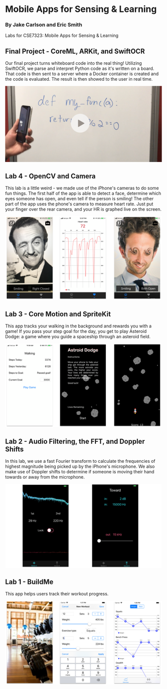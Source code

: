 # Mobile Apps for Sensing & Learning
### By Jake Carlson and Eric Smith

Labs for CSE7323: Mobile Apps for Sensing & Learning
## Final Project - CoreML, ARKit, and SwiftOCR
Our final project turns whiteboard code into the real thing! Utilizing SwiftOCR, we parse and interpret Python code as it's written on a board. That code is then sent to a server where a Docker container is created and the code is evaluated. The result is then showed to the user in real time.

[![Project](Screenshots/project.png)](https://drive.google.com/file/d/1YRP63IhlidJ9vhAnSH7DoSAykj-ykLhO/preview)



## Lab 4 - OpenCV and Camera
This lab is a little weird - we made use of the iPhone's cameras to do some fun things. The first half of the app is able to detect a face, determine which eyes someone has open, and even tell if the person is smiling! The other part of the app uses the phone's camera to measure heart rate. Just put your finger over the rear camera, and your HR is graphed live on the screen.


![Lab4 Screenshot](Screenshots/Lab%204.png)


## Lab 3 - Core Motion and SpriteKit
This app tracks your walking in the background and rewards you with a game! If you pass your step goal for the day, you get to play Asteroid Dodge: a game where you guide a spaceship through an asteroid field.


![Lab3 Screenshot](Screenshots/Lab%203.png)


## Lab 2 - Audio Filtering, the FFT, and Doppler Shifts
In this lab, we use a fast Fourier transform to calculate the frequencies of highest magnitude being picked up by the iPhone's microphone. We also make use of Doppler shifts to determine if someone is moving their hand towards or away from the microphone. 


![Lab2 Screenshot](Screenshots/Lab%202.png)


## Lab 1 - BuildMe
This app helps users track their workout progress.


![Lab1 Screenshot](Screenshots/Lab%201.png)
